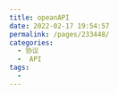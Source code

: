 ```yaml
---
title: opeanAPI
date: 2022-02-17 19:54:57
permalink: /pages/233448/
categories:
  - 协议
  -  API
tags:
  - 
---
```


